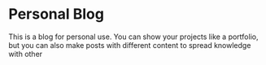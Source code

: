 <h1> Personal Blog </h1>

<p> This is a blog for personal use. You can show your projects like a 
portfolio, but you can also make posts with different content to spread
knowledge with other </p>

